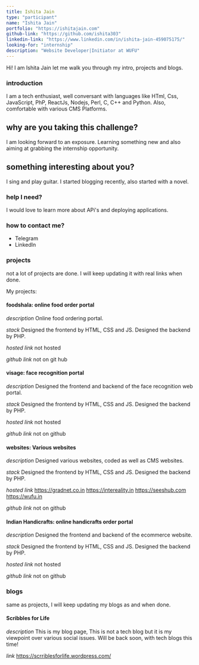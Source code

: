 ```yaml
---
title: Ishita Jain
type: "participant"
name: "Ishita Jain"
portfolio: "https://ishitajain.com"
github-link: "https://github.com/ishita303"
linkedin-link: "https://www.linkedin.com/in/ishita-jain-459075175/"
looking-for: "internship"
description: "Website Developer|Initiator at WUFU"
---
```


Hi! I am Ishita Jain let me walk you through my intro, projects and blogs.

### introduction

I am a tech enthusiast, well conversant with languages like HTml, Css, JavaScript, PhP, ReactJs, Nodejs, Perl, C, C++ and Python. Also, comfortable with various CMS Platforms.

## why are you taking this challenge?

I am looking forward to an exposure. Learning something new and also aiming at grabbing the internship opportunity.

## something interesting about you?

I sing and play guitar. I started blogging recently, also started with a novel.

### help I need?

I would love to learn more about APi's and deploying applications.

### how to contact me?

- Telegram
- LinkedIn

### projects

not a lot of projects are done. I will keep updating it with real links when done.

My projects:

#### foodshala: online food order portal

_description_ Online food ordering portal.

_stack_ Designed the frontend by HTML, CSS and JS. Designed the backend by PHP.

_hosted link_ not hosted

_github link_ not on git hub

#### visage: face recognition portal

_description_ Designed the frontend and backend of the face recognition web portal.

_stack_ Designed the frontend by HTML, CSS and JS. Designed the backend by PHP.

_hosted link_ not hosted

_github link_ not on github

#### websites: Various websites

_description_ Designed various websites, coded as well as CMS websites.

_stack_ Designed the frontend by HTML, CSS and JS. Designed the backend by PHP.

_hosted link_ https://gradnet.co.in
https://intereality.in https://seeshub.com https://wufu.in 

_github link_ not on github

#### Indian Handicrafts: online handicrafts order portal

_description_ Designed the frontend and backend of the ecommerce website.

_stack_ Designed the frontend by HTML, CSS and JS. Designed the backend by PHP.

_hosted link_ not hosted

_github link_ not on github

### blogs

same as projects, I will keep updating my blogs as and when done.

#### Scribbles for Life

_description_ This is my blog page, This is not a tech blog but it is my viewpoint over various social issues.
Will be back soon, with tech blogs this time!

_link_ https://scrriblesforlife.wordpress.com/
